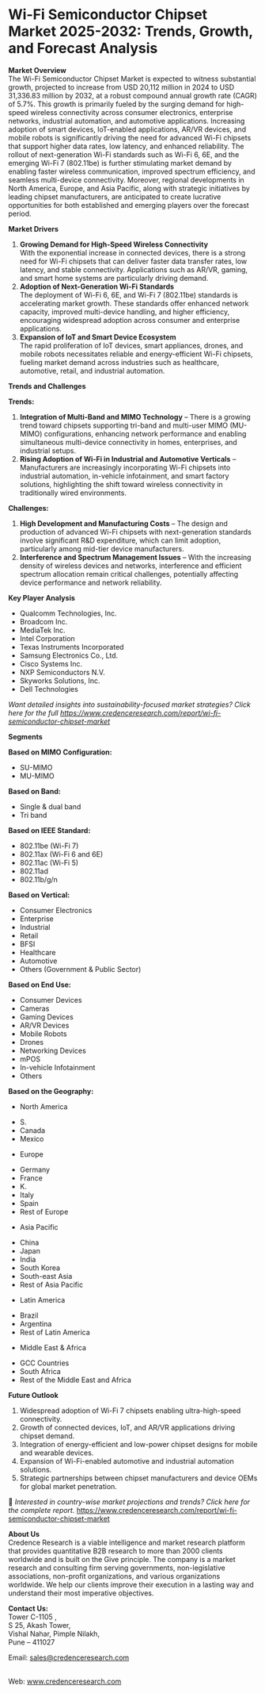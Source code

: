 # Wi-Fi Semiconductor Chipset Market 2025-2032: Trends, Growth, and Forecast Analysis


<p><strong>Market Overview</strong><br /> The Wi-Fi Semiconductor Chipset Market is expected to witness substantial growth, projected to increase from USD 20,112 million in 2024 to USD 31,336.83 million by 2032, at a robust compound annual growth rate (CAGR) of 5.7%. This growth is primarily fueled by the surging demand for high-speed wireless connectivity across consumer electronics, enterprise networks, industrial automation, and automotive applications. Increasing adoption of smart devices, IoT-enabled applications, AR/VR devices, and mobile robots is significantly driving the need for advanced Wi-Fi chipsets that support higher data rates, low latency, and enhanced reliability. The rollout of next-generation Wi-Fi standards such as Wi-Fi 6, 6E, and the emerging Wi-Fi 7 (802.11be) is further stimulating market demand by enabling faster wireless communication, improved spectrum efficiency, and seamless multi-device connectivity. Moreover, regional developments in North America, Europe, and Asia Pacific, along with strategic initiatives by leading chipset manufacturers, are anticipated to create lucrative opportunities for both established and emerging players over the forecast period.</p>
<p><strong>Market Drivers</strong></p>
<ol>
<li><strong> Growing Demand for High-Speed Wireless Connectivity</strong><br /> With the exponential increase in connected devices, there is a strong need for Wi-Fi chipsets that can deliver faster data transfer rates, low latency, and stable connectivity. Applications such as AR/VR, gaming, and smart home systems are particularly driving demand.</li>
<li><strong> Adoption of Next-Generation Wi-Fi Standards</strong><br /> The deployment of Wi-Fi 6, 6E, and Wi-Fi 7 (802.11be) standards is accelerating market growth. These standards offer enhanced network capacity, improved multi-device handling, and higher efficiency, encouraging widespread adoption across consumer and enterprise applications.</li>
<li><strong> Expansion of IoT and Smart Device Ecosystem</strong><br /> The rapid proliferation of IoT devices, smart appliances, drones, and mobile robots necessitates reliable and energy-efficient Wi-Fi chipsets, fueling market demand across industries such as healthcare, automotive, retail, and industrial automation.</li>
</ol>
<p><strong>Trends and Challenges</strong></p>
<p><strong>Trends:</strong></p>
<ol>
<li><strong>Integration of Multi-Band and MIMO Technology</strong> &ndash; There is a growing trend toward chipsets supporting tri-band and multi-user MIMO (MU-MIMO) configurations, enhancing network performance and enabling simultaneous multi-device connectivity in homes, enterprises, and industrial setups.</li>
<li><strong>Rising Adoption of Wi-Fi in Industrial and Automotive Verticals</strong> &ndash; Manufacturers are increasingly incorporating Wi-Fi chipsets into industrial automation, in-vehicle infotainment, and smart factory solutions, highlighting the shift toward wireless connectivity in traditionally wired environments.</li>
</ol>
<p><strong>Challenges:</strong></p>
<ol>
<li><strong>High Development and Manufacturing Costs</strong> &ndash; The design and production of advanced Wi-Fi chipsets with next-generation standards involve significant R&amp;D expenditure, which can limit adoption, particularly among mid-tier device manufacturers.</li>
<li><strong>Interference and Spectrum Management Issues</strong> &ndash; With the increasing density of wireless devices and networks, interference and efficient spectrum allocation remain critical challenges, potentially affecting device performance and network reliability.</li>
</ol>
<p><strong>Key Player Analysis</strong></p>
<ul>
<li>Qualcomm Technologies, Inc.</li>
<li>Broadcom Inc.</li>
<li>MediaTek Inc.</li>
<li>Intel Corporation</li>
<li>Texas Instruments Incorporated</li>
<li>Samsung Electronics Co., Ltd.</li>
<li>Cisco Systems Inc.</li>
<li>NXP Semiconductors N.V.</li>
<li>Skyworks Solutions, Inc.</li>
<li>Dell Technologies</li>
</ul>
<p><em>Want detailed insights into sustainability-focused market strategies? Click here for the full <a href="https://www.credenceresearch.com/report/wi-fi-semiconductor-chipset-market">https://www.credenceresearch.com/report/wi-fi-semiconductor-chipset-market</a></em></p>
<p><strong>Segments</strong></p>
<p><strong>Based on MIMO Configuration:</strong></p>
<ul>
<li>SU-MIMO</li>
<li>MU-MIMO</li>
</ul>
<p><strong>Based on Band:</strong></p>
<ul>
<li>Single &amp; dual band</li>
<li>Tri band</li>
</ul>
<p><strong>Based on IEEE Standard:</strong></p>
<ul>
<li>802.11be (Wi-Fi 7)</li>
<li>802.11ax (Wi-Fi 6 and 6E)</li>
<li>802.11ac (Wi-Fi 5)</li>
<li>802.11ad</li>
<li>802.11b/g/n</li>
</ul>
<p><strong>Based on Vertical:</strong></p>
<ul>
<li>Consumer Electronics</li>
<li>Enterprise</li>
<li>Industrial</li>
<li>Retail</li>
<li>BFSI</li>
<li>Healthcare</li>
<li>Automotive</li>
<li>Others (Government &amp; Public Sector)</li>
</ul>
<p><strong>Based on End Use:</strong></p>
<ul>
<li>Consumer Devices</li>
<li>Cameras</li>
<li>Gaming Devices</li>
<li>AR/VR Devices</li>
<li>Mobile Robots</li>
<li>Drones</li>
<li>Networking Devices</li>
<li>mPOS</li>
<li>In-vehicle Infotainment</li>
<li>Others</li>
</ul>
<p><strong>Based on the Geography:</strong></p>
<ul>
<li>North America</li>
</ul>
<ul>
<li>S.</li>
<li>Canada</li>
<li>Mexico</li>
</ul>
<ul>
<li>Europe</li>
</ul>
<ul>
<li>Germany</li>
<li>France</li>
<li>K.</li>
<li>Italy</li>
<li>Spain</li>
<li>Rest of Europe</li>
</ul>
<ul>
<li>Asia Pacific</li>
</ul>
<ul>
<li>China</li>
<li>Japan</li>
<li>India</li>
<li>South Korea</li>
<li>South-east Asia</li>
<li>Rest of Asia Pacific</li>
</ul>
<ul>
<li>Latin America</li>
</ul>
<ul>
<li>Brazil</li>
<li>Argentina</li>
<li>Rest of Latin America</li>
</ul>
<ul>
<li>Middle East &amp; Africa</li>
</ul>
<ul>
<li>GCC Countries</li>
<li>South Africa</li>
<li>Rest of the Middle East and Africa</li>
</ul>
<p><strong>Future Outlook</strong></p>
<ol>
<li>Widespread adoption of Wi-Fi 7 chipsets enabling ultra-high-speed connectivity.</li>
<li>Growth of connected devices, IoT, and AR/VR applications driving chipset demand.</li>
<li>Integration of energy-efficient and low-power chipset designs for mobile and wearable devices.</li>
<li>Expansion of Wi-Fi-enabled automotive and industrial automation solutions.</li>
<li>Strategic partnerships between chipset manufacturers and device OEMs for global market penetration.</li>
</ol>
<p>📌 <em>Interested in country-wise market projections and trends? Click here for the complete report.</em> <a href="https://www.credenceresearch.com/report/wi-fi-semiconductor-chipset-market">https://www.credenceresearch.com/report/wi-fi-semiconductor-chipset-market</a></p>
<p><strong>About Us</strong><br /> Credence Research is a viable intelligence and market research platform that provides quantitative B2B research to more than 2000 clients worldwide and is built on the Give principle. The company is a market research and consulting firm serving governments, non-legislative associations, non-profit organizations, and various organizations worldwide. We help our clients improve their execution in a lasting way and understand their most imperative objectives.</p>
<p><strong>Contact Us:</strong><br /> Tower C-1105 ,<br /> S 25, Akash Tower,<br /> Vishal Nahar, Pimple Nilakh,<br /> Pune &ndash; 411027</p>
<p>Email: <a href="mailto:sales@credenceresearch.com">sales@credenceresearch.com</a></p>
<p><br /> Web: <a href="http://www.credenceresearch.com">www.credenceresearch.com</a></p>
